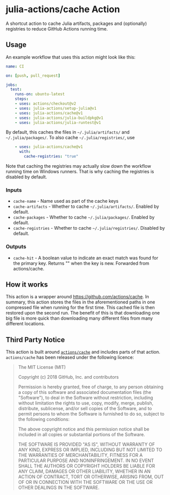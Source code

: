 # julia-actions/cache Action

A shortcut action to cache Julia artifacts, packages and (optionally) registries to reduce GitHub Actions running time.

## Usage

An example workflow that uses this action might look like this:

```yaml
name: CI

on: [push, pull_request]

jobs:
  test:
    runs-on: ubuntu-latest
    steps:
    - uses: actions/checkout@v2
    - uses: julia-actions/setup-julia@v1
    - uses: julia-actions/cache@v1
    - uses: julia-actions/julia-buildpkg@v1
    - uses: julia-actions/julia-runtest@v1
```

By default, this caches the files in `~/.julia/artifacts/` and `~/.julia/packages/`.
To also cache `~/.julia/registries/`, use

```yaml
    - uses: julia-actions/cache@v1
      with:
        cache-registries: "true"
```

Note that caching the registries may actually slow down the workflow running time on Windows runners.
That is why caching the registries is disabled by default.

### Inputs

- `cache-name` - Name used as part of the cache keys
- `cache-artifacts` - Whether to cache `~/.julia/artifacts/`. Enabled by default.
- `cache-packages` - Whether to cache `~/.julia/packages/`. Enabled by default.
- `cache-registries` - Whether to cache `~/.julia/registries/`. Disabled by default.

### Outputs

- `cache-hit` - A boolean value to indicate an exact match was found for the primary key. Returns \"\" when the key is new. Forwarded from actions/cache.

## How it works

This action is a wrapper around <https://github.com/actions/cache>.
In summary, this action stores the files in the aforementioned paths in one compressed file when running for the first time.
This cached file is then restored upon the second run.
The benefit of this is that downloading one big file is more quick than downloading many different files from many different locations.

## Third Party Notice

This action is built around [`actions/cache`](https://github.com/actions/cache/) and includes parts of that action. `actions/cache` has been released under the following licence:

> The MIT License (MIT)
>
> Copyright (c) 2018 GitHub, Inc. and contributors
>
> Permission is hereby granted, free of charge, to any person obtaining a copy
> of this software and associated documentation files (the "Software"), to deal
> in the Software without restriction, including without limitation the rights
> to use, copy, modify, merge, publish, distribute, sublicense, and/or sell
> copies of the Software, and to permit persons to whom the Software is
> furnished to do so, subject to the following conditions:
>
> The above copyright notice and this permission notice shall be included in
> all copies or substantial portions of the Software.
>
> THE SOFTWARE IS PROVIDED "AS IS", WITHOUT WARRANTY OF ANY KIND, EXPRESS OR
> IMPLIED, INCLUDING BUT NOT LIMITED TO THE WARRANTIES OF MERCHANTABILITY,
> FITNESS FOR A PARTICULAR PURPOSE AND NONINFRINGEMENT. IN NO EVENT SHALL THE
> AUTHORS OR COPYRIGHT HOLDERS BE LIABLE FOR ANY CLAIM, DAMAGES OR OTHER
> LIABILITY, WHETHER IN AN ACTION OF CONTRACT, TORT OR OTHERWISE, ARISING FROM,
> OUT OF OR IN CONNECTION WITH THE SOFTWARE OR THE USE OR OTHER DEALINGS IN
> THE SOFTWARE.
